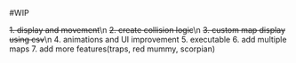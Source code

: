 #WIP

<s>1. display and movement</s>\n
<s>2. create collision logic</s>\n
<s>3. custom map display using csv</s>\n
4. animations and UI improvement
5. executable
6. add multiple maps
7. add more features(traps, red mummy, scorpian)
